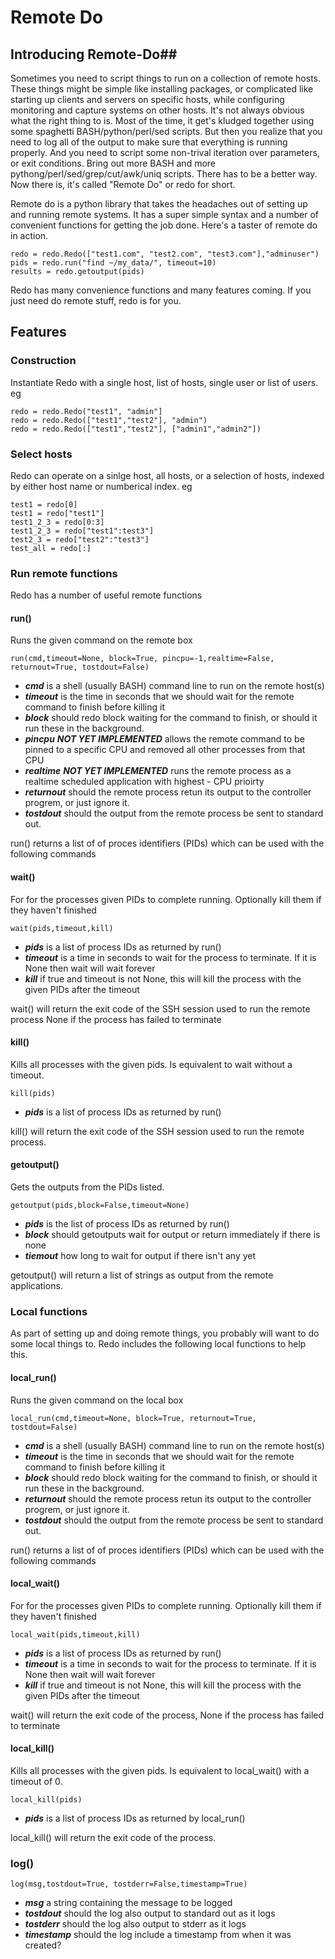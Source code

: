 # Remote Do #
## Introducing Remote-Do##
Sometimes you need to script things to run on a collection of remote hosts. 
These things might be simple like installing packages, or complicated like starting up clients and servers on specific hosts, while configuring monitoring and capture systems on other hosts. 
It's not always obvious what the right thing to is. 
Most of the time, it get's kludged together using some spaghetti BASH/python/perl/sed scripts. 
But then you realize that you need to log all of the output to make sure that everything is running properly. 
And you need to script some non-trival iteration over parameters, or exit conditions. 
Bring out more BASH and more pythong/perl/sed/grep/cut/awk/uniq scripts. 
There has to be a better way. 
Now there is, it's called "Remote Do" or redo for short. 

Remote do is a python library that takes the headaches out of setting up and running remote systems. 
It has a super simple syntax and a number of convenient functions for getting the job done. 
Here's a taster of remote do in action. 

```
redo = redo.Redo(["test1.com", "test2.com", "test3.com"],"adminuser") 
pids = redo.run("find ~/my_data/", timeout=10)
results = redo.getoutput(pids)
```

Redo has many convenience functions and many features coming. If you just need do remote stuff, redo is for you. 

## Features ##
### Construction ###
Instantiate Redo with a single host, list of hosts, single user or list of users. eg
```
redo = redo.Redo("test1", "admin"] 
redo = redo.Redo(["test1","test2"], "admin")
redo = redo.Redo(["test1","test2"], ["admin1","admin2"])
```

### Select hosts ###
Redo can operate on a sinlge host, all hosts, or a selection of hosts, indexed by either host name or numberical index. eg
```
test1 = redo[0]
test1 = redo["test1"]
test1_2_3 = redo[0:3]
test1_2_3 = redo["test1":test3"] 
test2_3 = redo["test2":"test3"]
test_all = redo[:] 
```
### Run remote functions ###
Redo has a number of useful remote functions  
#### run() ####
Runs the given command on the remote box
```
run(cmd,timeout=None, block=True, pincpu=-1,realtime=False, returnout=True, tostdout=False)
```
- ***cmd*** is a shell (usually BASH) command line to run on the remote host(s)
- ***timeout*** is the time in seconds that we should wait for the remote command to finish before killing it  
- ***block*** should redo block waiting for the command to finish, or should it run these in the background. 
- ***pincpu*** ***NOT YET IMPLEMENTED*** allows the remote command to be pinned to a specific CPU and removed all    other processes from that CPU   
- ***realtime*** ***NOT YET IMPLEMENTED*** runs the remote process as a realtime scheduled application with highest - CPU prioirty   
- ***returnout*** should the remote process retun its output to the controller progrem, or just ignore it.   
- ***tostdout*** should the output from the remote process be sent to standard out.    

run() returns a list of of proces identifiers (PIDs) which can be used with the following commands 


#### wait() ####
For for the processes given PIDs to complete running. Optionally kill them if they haven't finished
```
wait(pids,timeout,kill)
```
- ***pids*** is a list of process IDs as returned by run()
- ***timeout*** is a time in seconds to wait for the process to terminate. If it is None then wait will wait forever
- ***kill*** if true and timeout is not None, this will kill the process with the given PIDs after the timeout

wait() will return the exit code of the SSH session used to run the remote process None if the process has failed to terminate

#### kill() ####
Kills all processes with the given pids. Is equivalent to wait without a timeout. 
```
kill(pids)
```
- ***pids*** is a list of process IDs as returned by run()

kill() will return the exit code of the SSH session used to run the remote process. 


#### getoutput() ####
Gets the outputs from the PIDs listed.
```
getoutput(pids,block=False,timeout=None)
```
- ***pids*** is the list of process IDs as returned by run()
- ***block*** should getoutputs wait for output or return immediately if there is none
- ***tiemout*** how long to wait for output if there isn't any yet

getoutput() will return a list of strings as output from the remote applications. 





### Local functions ###
As part of setting up and doing remote things, you probably will want to do some local things to. 
Redo includes the following local functions to help this. 


#### local_run() ####
Runs the given command on the local box
```
local_run(cmd,timeout=None, block=True, returnout=True, tostdout=False)
```
- ***cmd*** is a shell (usually BASH) command line to run on the remote host(s)
- ***timeout*** is the time in seconds that we should wait for the remote command to finish before killing it  
- ***block*** should redo block waiting for the command to finish, or should it run these in the background. 
- ***returnout*** should the remote process retun its output to the controller progrem, or just ignore it.   
- ***tostdout*** should the output from the remote process be sent to standard out.    

run() returns a list of of proces identifiers (PIDs) which can be used with the following commands 


#### local_wait() ####
For for the processes given PIDs to complete running. Optionally kill them if they haven't finished
```
local_wait(pids,timeout,kill)
```
- ***pids*** is a list of process IDs as returned by run()
- ***timeout*** is a time in seconds to wait for the process to terminate. If it is None then wait will wait forever
- ***kill*** if true and timeout is not None, this will kill the process with the given PIDs after the timeout

wait() will return the exit code of the process, None if the process has failed to terminate

#### local_kill() ####
Kills all processes with the given pids. Is equivalent to local_wait() with a timeout of 0.
```
local_kill(pids)
```
- ***pids*** is a list of process IDs as returned by local_run()

local_kill() will return the exit code of the process. 

### log() ####
```
log(msg,tostdout=True, tostderr=False,timestamp=True)
```
- ***msg*** a string containing the message to be logged
- ***tostdout*** should the log also output to standard out as it logs
- ***tostderr*** should the log also output to stderr as it logs
- ***timestamp*** should the log include a timestamp from when it was created?







